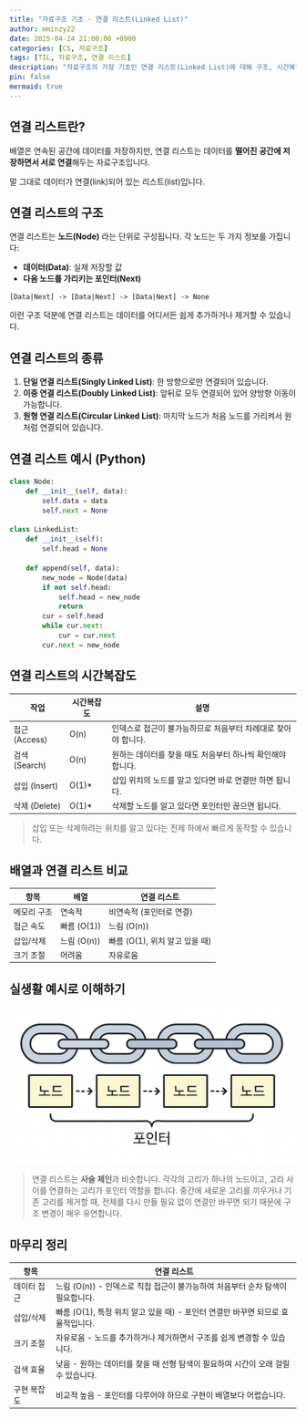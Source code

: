 ```yaml
---
title: "자료구조 기초 - 연결 리스트(Linked List)"
author: mminzy22
date: 2025-04-24 21:00:00 +0900
categories: [CS, 자료구조]
tags: [TIL, 자료구조, 연결 리스트]
description: "자료구조의 가장 기초인 연결 리스트(Linked List)에 대해 구조, 시간복잡도 등을 정리한 글입니다."
pin: false
mermaid: true
---
```


## 연결 리스트란?

배열은 연속된 공간에 데이터를 저장하지만, 연결 리스트는 데이터를 **떨어진 공간에 저장하면서 서로 연결**해두는 자료구조입니다. 

말 그대로 데이터가 연결(link)되어 있는 리스트(list)입니다.

## 연결 리스트의 구조

연결 리스트는 **노드(Node)** 라는 단위로 구성됩니다. 각 노드는 두 가지 정보를 가집니다:

- **데이터(Data)**: 실제 저장할 값
- **다음 노드를 가리키는 포인터(Next)**

```text
[Data|Next] -> [Data|Next] -> [Data|Next] -> None
```

이런 구조 덕분에 연결 리스트는 데이터를 어디서든 쉽게 추가하거나 제거할 수 있습니다.

## 연결 리스트의 종류

1. **단일 연결 리스트(Singly Linked List)**: 한 방향으로만 연결되어 있습니다.
2. **이중 연결 리스트(Doubly Linked List)**: 앞뒤로 모두 연결되어 있어 양방향 이동이 가능합니다.
3. **원형 연결 리스트(Circular Linked List)**: 마지막 노드가 처음 노드를 가리켜서 원처럼 연결되어 있습니다.

## 연결 리스트 예시 (Python)

```python
class Node:
    def __init__(self, data):
        self.data = data
        self.next = None

class LinkedList:
    def __init__(self):
        self.head = None

    def append(self, data):
        new_node = Node(data)
        if not self.head:
            self.head = new_node
            return
        cur = self.head
        while cur.next:
            cur = cur.next
        cur.next = new_node
```

## 연결 리스트의 시간복잡도

| 작업 | 시간복잡도 | 설명 |
| ---- | ---------- | ---- |
| 접근 (Access) | O(n) | 인덱스로 접근이 불가능하므로 처음부터 차례대로 찾아야 합니다. |
| 검색 (Search) | O(n) | 원하는 데이터를 찾을 때도 처음부터 하나씩 확인해야 합니다. |
| 삽입 (Insert) | O(1)* | 삽입 위치의 노드를 알고 있다면 바로 연결만 하면 됩니다. |
| 삭제 (Delete) | O(1)* | 삭제할 노드를 알고 있다면 포인터만 끊으면 됩니다. |

> 삽입 또는 삭제하려는 위치를 알고 있다는 전제 하에서 빠르게 동작할 수 있습니다.

## 배열과 연결 리스트 비교

| 항목 | 배열 | 연결 리스트 |
| ---- | ---- | ------------ |
| 메모리 구조 | 연속적 | 비연속적 (포인터로 연결) |
| 접근 속도 | 빠름 (O(1)) | 느림 (O(n)) |
| 삽입/삭제 | 느림 (O(n)) | 빠름 (O(1), 위치 알고 있을 때) |
| 크기 조절 | 어려움 | 자유로움 |

## 실생활 예시로 이해하기

![사슬체인](/assets/img/2025-04-25_chain-example.png)

> 연결 리스트는 **사슬 체인**과 비슷합니다. 각각의 고리가 하나의 노드이고, 고리 사이를 연결하는 고리가 포인터 역할을 합니다.
> 중간에 새로운 고리를 끼우거나 기존 고리를 제거할 때, 전체를 다시 만들 필요 없이 연결만 바꾸면 되기 때문에 구조 변경이 매우 유연합니다.


## 마무리 정리

| 항목 | 연결 리스트 |
| ---- | ------------- |
| 데이터 접근 | 느림 (O(n)) - 인덱스로 직접 접근이 불가능하여 처음부터 순차 탐색이 필요합니다. |
| 삽입/삭제 | 빠름 (O(1), 특정 위치 알고 있을 때) - 포인터 연결만 바꾸면 되므로 효율적입니다. |
| 크기 조절 | 자유로움 - 노드를 추가하거나 제거하면서 구조를 쉽게 변경할 수 있습니다. |
| 검색 효율 | 낮음 - 원하는 데이터를 찾을 때 선형 탐색이 필요하여 시간이 오래 걸릴 수 있습니다. |
| 구현 복잡도 | 비교적 높음 - 포인터를 다루어야 하므로 구현이 배열보다 어렵습니다. |
